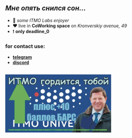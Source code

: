 ## *Мне опять снился сон...*

- 🤫 *some ITMO Labs enjoyer* 
- ❤️ live in **CoWorking space** on *Kronverskiy avenue, 49* 
- ❗️ **only deadline_0**


### for contact use: 
- [**telegram**](t.me/elemantreum)
- [**discord**](https://discordapp.com/users/224214254755119105/)

##

 ![alt text](ITMO_is_proud.jpg)